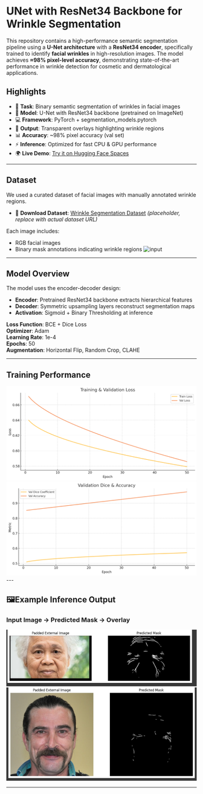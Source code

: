 # UNet with ResNet34 Backbone for Wrinkle Segmentation

This repository contains a high-performance semantic segmentation pipeline using a **U-Net architecture** with a **ResNet34 encoder**, specifically trained to identify **facial wrinkles** in high-resolution images. The model achieves **≈98% pixel-level accuracy**, demonstrating state-of-the-art performance in wrinkle detection for cosmetic and dermatological applications.

##  Highlights
- 🎯 **Task**: Binary semantic segmentation of wrinkles in facial images  
- 🧠 **Model**: U-Net with ResNet34 backbone (pretrained on ImageNet)  
- 💻 **Framework**: PyTorch + segmentation_models.pytorch  
- 🎨 **Output**: Transparent overlays highlighting wrinkle regions  
- 📊 **Accuracy**: ~98% pixel accuracy (val set)  
- ⚡ **Inference**: Optimized for fast CPU & GPU performance  
- 🌍 **Live Demo**: [Try it on Hugging Face Spaces](https://huggingface.co/spaces/RihemXX/wrinkle-segmentation-unet)


---

## Dataset

We used a curated dataset of facial images with manually annotated wrinkle regions.

- 📂 **Download Dataset**: [Wrinkle Segmentation Dataset](https://github.com/labhai/ffhq-wrinkle-dataset) *(placeholder, replace with actual dataset URL)*

Each image includes:
- RGB facial images
- Binary mask annotations indicating wrinkle regions
![input](https://github.com/labhai/ffhq-wrinkle-dataset/blob/main/overview.png)
---

## Model Overview

The model uses the encoder-decoder design:

- **Encoder**: Pretrained ResNet34 backbone extracts hierarchical features
- **Decoder**: Symmetric upsampling layers reconstruct segmentation maps
- **Activation**: Sigmoid + Binary Thresholding at inference

**Loss Function**: BCE + Dice Loss  
**Optimizer**: Adam  
**Learning Rate**: 1e-4  
**Epochs**: 50  
**Augmentation**: Horizontal Flip, Random Crop, CLAHE

---

## Training Performance

<img src="https://github.com/rihem-bs02/Wrinkles/blob/main/Assets/output%20(1).png" width="600"/>
<img src="https://github.com/rihem-bs02/Wrinkles/blob/main/Assets/output%20(2).png" width="600"/>
---

## 🖼Example Inference Output

### Input Image → Predicted Mask → Overlay

<p float="left">
  <img src="https://github.com/rihem-bs02/Wrinkles/blob/main/Assets/2%20(1).jpg" width="800"/>
  <img src="https://github.com/rihem-bs02/Wrinkles/blob/main/Assets/1.jpg" width="600"/>
</p>

---
